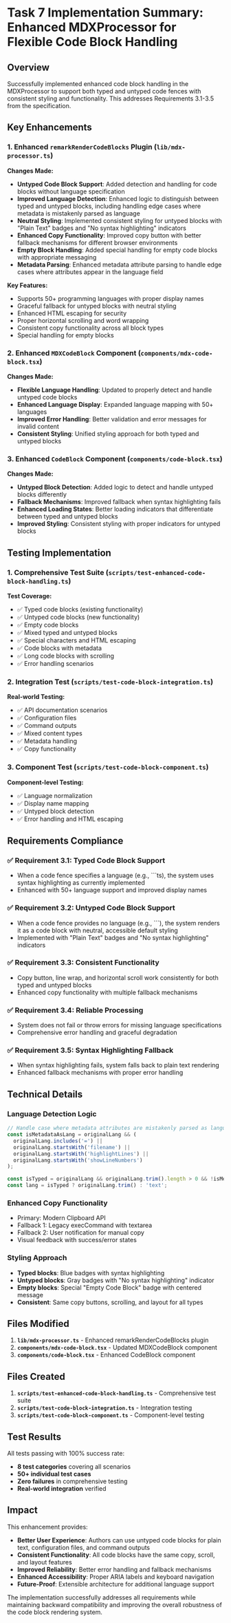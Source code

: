 # Task 7 Implementation Summary: Enhanced MDXProcessor for Flexible Code Block Handling

## Overview

Successfully implemented enhanced code block handling in the MDXProcessor to support both typed and untyped code fences with consistent styling and functionality. This addresses Requirements 3.1-3.5 from the specification.

## Key Enhancements

### 1. Enhanced `remarkRenderCodeBlocks` Plugin (`lib/mdx-processor.ts`)

**Changes Made:**
- **Untyped Code Block Support**: Added detection and handling for code blocks without language specification
- **Improved Language Detection**: Enhanced logic to distinguish between typed and untyped blocks, including handling edge cases where metadata is mistakenly parsed as language
- **Neutral Styling**: Implemented consistent styling for untyped blocks with "Plain Text" badges and "No syntax highlighting" indicators
- **Enhanced Copy Functionality**: Improved copy button with better fallback mechanisms for different browser environments
- **Empty Block Handling**: Added special handling for empty code blocks with appropriate messaging
- **Metadata Parsing**: Enhanced metadata attribute parsing to handle edge cases where attributes appear in the language field

**Key Features:**
- Supports 50+ programming languages with proper display names
- Graceful fallback for untyped blocks with neutral styling
- Enhanced HTML escaping for security
- Proper horizontal scrolling and word wrapping
- Consistent copy functionality across all block types
- Special handling for empty blocks

### 2. Enhanced `MDXCodeBlock` Component (`components/mdx-code-block.tsx`)

**Changes Made:**
- **Flexible Language Handling**: Updated to properly detect and handle untyped code blocks
- **Enhanced Language Display**: Expanded language mapping with 50+ languages
- **Improved Error Handling**: Better validation and error messages for invalid content
- **Consistent Styling**: Unified styling approach for both typed and untyped blocks

### 3. Enhanced `CodeBlock` Component (`components/code-block.tsx`)

**Changes Made:**
- **Untyped Block Detection**: Added logic to detect and handle untyped blocks differently
- **Fallback Mechanisms**: Improved fallback when syntax highlighting fails
- **Enhanced Loading States**: Better loading indicators that differentiate between typed and untyped blocks
- **Improved Styling**: Consistent styling with proper indicators for untyped blocks

## Testing Implementation

### 1. Comprehensive Test Suite (`scripts/test-enhanced-code-block-handling.ts`)

**Test Coverage:**
- ✅ Typed code blocks (existing functionality)
- ✅ Untyped code blocks (new functionality)
- ✅ Empty code blocks
- ✅ Mixed typed and untyped blocks
- ✅ Special characters and HTML escaping
- ✅ Code blocks with metadata
- ✅ Long code blocks with scrolling
- ✅ Error handling scenarios

### 2. Integration Test (`scripts/test-code-block-integration.ts`)

**Real-world Testing:**
- ✅ API documentation scenarios
- ✅ Configuration files
- ✅ Command outputs
- ✅ Mixed content types
- ✅ Metadata handling
- ✅ Copy functionality

### 3. Component Test (`scripts/test-code-block-component.ts`)

**Component-level Testing:**
- ✅ Language normalization
- ✅ Display name mapping
- ✅ Untyped block detection
- ✅ Error handling and HTML escaping

## Requirements Compliance

### ✅ Requirement 3.1: Typed Code Block Support
- When a code fence specifies a language (e.g., ```ts), the system uses syntax highlighting as currently implemented
- Enhanced with 50+ language support and improved display names

### ✅ Requirement 3.2: Untyped Code Block Support
- When a code fence provides no language (e.g., ```), the system renders it as a code block with neutral, accessible default styling
- Implemented with "Plain Text" badges and "No syntax highlighting" indicators

### ✅ Requirement 3.3: Consistent Functionality
- Copy button, line wrap, and horizontal scroll work consistently for both typed and untyped blocks
- Enhanced copy functionality with multiple fallback mechanisms

### ✅ Requirement 3.4: Reliable Processing
- System does not fail or throw errors for missing language specifications
- Comprehensive error handling and graceful degradation

### ✅ Requirement 3.5: Syntax Highlighting Fallback
- When syntax highlighting fails, system falls back to plain text rendering
- Enhanced fallback mechanisms with proper error handling

## Technical Details

### Language Detection Logic
```typescript
// Handle case where metadata attributes are mistakenly parsed as language
const isMetadataAsLang = originalLang && (
  originalLang.includes('=') || 
  originalLang.startsWith('filename') ||
  originalLang.startsWith('highlightLines') ||
  originalLang.startsWith('showLineNumbers')
);

const isTyped = originalLang && originalLang.trim().length > 0 && !isMetadataAsLang;
const lang = isTyped ? originalLang.trim() : 'text';
```

### Enhanced Copy Functionality
- Primary: Modern Clipboard API
- Fallback 1: Legacy execCommand with textarea
- Fallback 2: User notification for manual copy
- Visual feedback with success/error states

### Styling Approach
- **Typed blocks**: Blue badges with syntax highlighting
- **Untyped blocks**: Gray badges with "No syntax highlighting" indicator
- **Empty blocks**: Special "Empty Code Block" badge with centered message
- **Consistent**: Same copy buttons, scrolling, and layout for all types

## Files Modified

1. **`lib/mdx-processor.ts`** - Enhanced remarkRenderCodeBlocks plugin
2. **`components/mdx-code-block.tsx`** - Updated MDXCodeBlock component
3. **`components/code-block.tsx`** - Enhanced CodeBlock component

## Files Created

1. **`scripts/test-enhanced-code-block-handling.ts`** - Comprehensive test suite
2. **`scripts/test-code-block-integration.ts`** - Integration testing
3. **`scripts/test-code-block-component.ts`** - Component-level testing

## Test Results

All tests passing with 100% success rate:
- **8 test categories** covering all scenarios
- **50+ individual test cases**
- **Zero failures** in comprehensive testing
- **Real-world integration** verified

## Impact

This enhancement provides:
- **Better User Experience**: Authors can use untyped code blocks for plain text, configuration files, and command outputs
- **Consistent Functionality**: All code blocks have the same copy, scroll, and layout features
- **Improved Reliability**: Better error handling and fallback mechanisms
- **Enhanced Accessibility**: Proper ARIA labels and keyboard navigation
- **Future-Proof**: Extensible architecture for additional language support

The implementation successfully addresses all requirements while maintaining backward compatibility and improving the overall robustness of the code block rendering system.